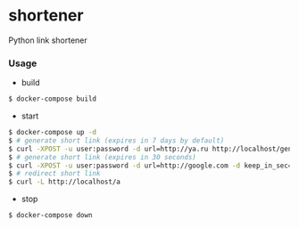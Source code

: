shortener
=========

Python link shortener

### Usage

* build
```bash
$ docker-compose build
```

* start
```bash
$ docker-compose up -d
$ # generate short link (expires in 7 days by default)
$ curl -XPOST -u user:password -d url=http://ya.ru http://localhost/generate_short_link
$ # generate short link (expires in 30 seconds)
$ curl -XPOST -u user:password -d url=http://google.com -d keep_in_sec=30 http://localhost/generate_short_link
$ # redirect short link
$ curl -L http://localhost/a
```

* stop
```bash
$ docker-compose down
```
